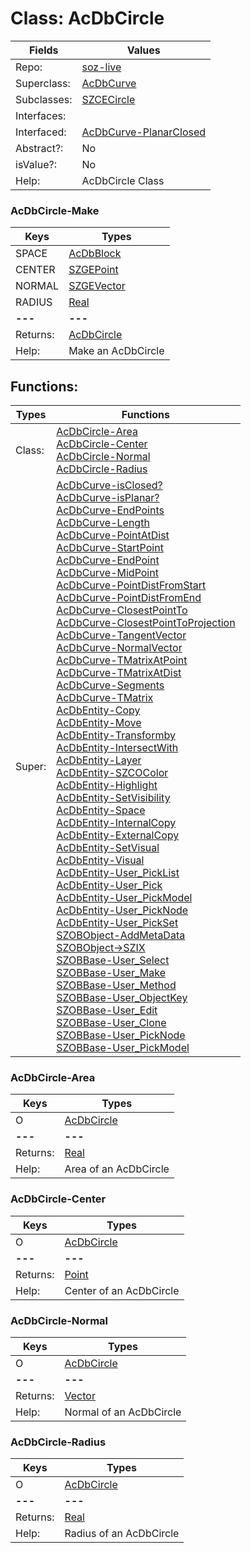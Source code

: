 
# Class:	AcDbCircle

| Fields | Values |
| --------- | --------- |
| Repo: | [soz-live](/repos/soz-live.html) |
| Superclass: | [AcDbCurve](AcDbCurve.html) |
| Subclasses: | [SZCECircle](SZCECircle.html) |
| Interfaces: |  |
| Interfaced: | [AcDbCurve-PlanarClosed](AcDbCurve-PlanarClosed.html) |
| Abstract?: | No |
| isValue?: | No |
| Help: | AcDbCircle Class |

### AcDbCircle-Make

| Keys | Types |
| --------- | --------- |
| SPACE | [AcDbBlock](AcDbBlock.html) |
| CENTER | [SZGEPoint](SZGEPoint.html) |
| NORMAL | [SZGEVector](SZGEVector.html) |
| RADIUS | [Real](Real.html) |
| **---** | **---** |
| Returns: | [AcDbCircle](AcDbCircle.html) |
| Help: | Make an AcDbCircle |


## Functions:

| Types | Functions |
| --------- | --------- |
| Class: | [AcDbCircle-Area](#AcDbCircle-Area) <br> [AcDbCircle-Center](#AcDbCircle-Center) <br> [AcDbCircle-Normal](#AcDbCircle-Normal) <br> [AcDbCircle-Radius](#AcDbCircle-Radius) |
| Super: | [AcDbCurve-isClosed?](AcDbCurve.html) <br> [AcDbCurve-isPlanar?](AcDbCurve.html) <br> [AcDbCurve-EndPoints](AcDbCurve.html) <br> [AcDbCurve-Length](AcDbCurve.html) <br> [AcDbCurve-PointAtDist](AcDbCurve.html) <br> [AcDbCurve-StartPoint](AcDbCurve.html) <br> [AcDbCurve-EndPoint](AcDbCurve.html) <br> [AcDbCurve-MidPoint](AcDbCurve.html) <br> [AcDbCurve-PointDistFromStart](AcDbCurve.html) <br> [AcDbCurve-PointDistFromEnd](AcDbCurve.html) <br> [AcDbCurve-ClosestPointTo](AcDbCurve.html) <br> [AcDbCurve-ClosestPointToProjection](AcDbCurve.html) <br> [AcDbCurve-TangentVector](AcDbCurve.html) <br> [AcDbCurve-NormalVector](AcDbCurve.html) <br> [AcDbCurve-TMatrixAtPoint](AcDbCurve.html) <br> [AcDbCurve-TMatrixAtDist](AcDbCurve.html) <br> [AcDbCurve-Segments](AcDbCurve.html) <br> [AcDbCurve-TMatrix](AcDbCurve.html) <br> [AcDbEntity-Copy](AcDbEntity.html) <br> [AcDbEntity-Move](AcDbEntity.html) <br> [AcDbEntity-Transformby](AcDbEntity.html) <br> [AcDbEntity-IntersectWith](AcDbEntity.html) <br> [AcDbEntity-Layer](AcDbEntity.html) <br> [AcDbEntity-SZCOColor](AcDbEntity.html) <br> [AcDbEntity-Highlight](AcDbEntity.html) <br> [AcDbEntity-SetVisibility](AcDbEntity.html) <br> [AcDbEntity-Space](AcDbEntity.html) <br> [AcDbEntity-InternalCopy](AcDbEntity.html) <br> [AcDbEntity-ExternalCopy](AcDbEntity.html) <br> [AcDbEntity-SetVisual](AcDbEntity.html) <br> [AcDbEntity-Visual](AcDbEntity.html) <br> [AcDbEntity-User_PickList](AcDbEntity.html) <br> [AcDbEntity-User_Pick](AcDbEntity.html) <br> [AcDbEntity-User_PickModel](AcDbEntity.html) <br> [AcDbEntity-User_PickNode](AcDbEntity.html) <br> [AcDbEntity-User_PickSet](AcDbEntity.html) <br> [SZOBObject-AddMetaData](SZOBObject.html) <br> [SZOBObject->SZIX](SZOBObject.html) <br> [SZOBBase-User_Select](SZOBBase.html) <br> [SZOBBase-User_Make](SZOBBase.html) <br> [SZOBBase-User_Method](SZOBBase.html) <br> [SZOBBase-User_ObjectKey](SZOBBase.html) <br> [SZOBBase-User_Edit](SZOBBase.html) <br> [SZOBBase-User_Clone](SZOBBase.html) <br> [SZOBBase-User_PickNode](SZOBBase.html) <br> [SZOBBase-User_PickModel](SZOBBase.html) |


### AcDbCircle-Area

| Keys | Types |
| --------- | --------- |
| O | [AcDbCircle](AcDbCircle.html) |
| **---** | **---** |
| Returns: | [Real](Real.html) |
| Help: | Area of an AcDbCircle |

### AcDbCircle-Center

| Keys | Types |
| --------- | --------- |
| O | [AcDbCircle](AcDbCircle.html) |
| **---** | **---** |
| Returns: | [Point](Point.html) |
| Help: | Center of an AcDbCircle |

### AcDbCircle-Normal

| Keys | Types |
| --------- | --------- |
| O | [AcDbCircle](AcDbCircle.html) |
| **---** | **---** |
| Returns: | [Vector](Vector.html) |
| Help: | Normal of an AcDbCircle |

### AcDbCircle-Radius

| Keys | Types |
| --------- | --------- |
| O | [AcDbCircle](AcDbCircle.html) |
| **---** | **---** |
| Returns: | [Real](Real.html) |
| Help: | Radius of an AcDbCircle |

